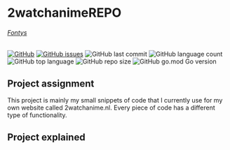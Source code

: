 # 2watchanimeREPO
###### [Fontys](https://fhict.instructure.com/courses/12117/pages/applicaties?module_item_id=753300)

[![GitHub](https://img.shields.io/github/license/kefmans123/2watchanimeREPO)](https://github.com/kefmans123/2watchanimeREPO/blob/master/LICENSE) [![GitHub issues](https://img.shields.io/github/issues/kefmans123/2watchanimeREPO)](https://github.com/kefmans123/2watchanimeREPO/issues) ![GitHub last commit](https://img.shields.io/github/last-commit/kefmans123/2watchanimeREPO)
![GitHub language count](https://img.shields.io/github/languages/count/kefmans123/2watchanimeREPO) ![GitHub top language](https://img.shields.io/github/languages/top/kefmans123/2watchanimeREPO) ![GitHub repo size](https://img.shields.io/github/repo-size/kefmans123/2watchanimeREPO) ![GitHub go.mod Go version](https://img.shields.io/github/go-mod/go-version/kefmans123/2watchanimeREPO)

## Project assignment
This project is mainly my small snippets of code that I currently use for my own website called 2watchanime.nl. Every piece of code has a different type of functionality.

## Project explained

### 
